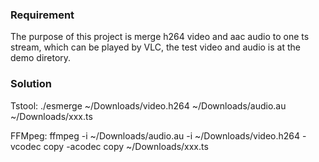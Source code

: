 
### Requirement

The purpose of this project is merge h264 video and aac audio to one ts stream, which can be played by VLC, the test video and audio is at the demo diretory.


### Solution

Tstool: ./esmerge ~/Downloads/video.h264  ~/Downloads/audio.au  ~/Downloads/xxx.ts

FFMpeg: ffmpeg -i ~/Downloads/audio.au -i ~/Downloads/video.h264 -vcodec copy -acodec copy ~/Downloads/xxx.ts